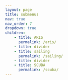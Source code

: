 ```yaml
---
layout: page
title: submenus
nav: true
nav_order: 7
dropdown: true
children:
    - title: ARIS
      permalink: /aris/
    - title: divider
    - title: sailing
      permalink: /sailing/
    - title: divider
    - title: SCUBA
      permalink: /scuba/
---
```

